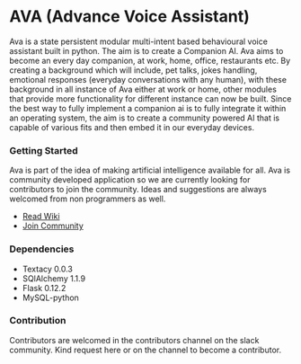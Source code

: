 # AVA (Advance Voice Assistant)
Ava is a state persistent modular multi-intent based behavioural voice assistant built in python.
The aim is to create a Companion AI. Ava aims to become an every day companion, at work, home, office, restaurants etc. By creating a background which will include, pet talks, jokes handling, emotional responses (everyday conversations with any human), with these background in all instance of Ava either at work or home, other modules that provide more functionality for different instance can now be built. Since the best way to fully implement a companion ai is to fully integrate it within an operating system, the aim is to create a community powered AI that is capable of various fits and then embed it in our everyday devices.
### Getting Started
Ava is part of the idea of making artificial intelligence available for all. Ava is community developed application so we are currently looking for contributors to join the community. Ideas and suggestions are always welcomed from non programmers as well.

- [Read Wiki](https://github.com/tulburg/ava/wiki)
- [Join Community](https://ava-community.slack.com)

### Dependencies
- Textacy 0.0.3 
- SQlAlchemy 1.1.9
- Flask 0.12.2
- MySQL-python

### Contribution
Contributors are welcomed in the contributors channel on the slack community. Kind request here or on the channel to become a contributor.

